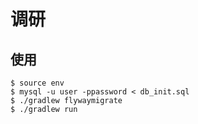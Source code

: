 # 调研

## 使用
```
$ source env
$ mysql -u user -ppassword < db_init.sql
$ ./gradlew flywaymigrate
$ ./gradlew run
```
